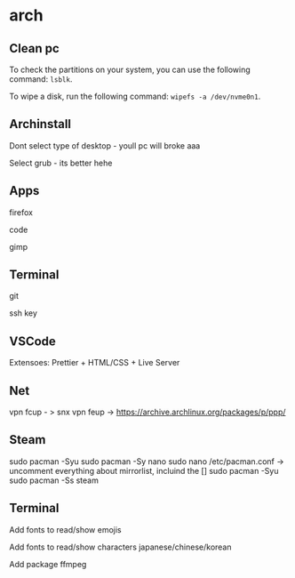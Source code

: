 # arch


## Clean pc

To check the partitions on your system, you can use the following command: `lsblk`.

To wipe a disk, run the following command: `wipefs -a /dev/nvme0n1`.


## Archinstall

Dont select type of desktop - youll pc will broke aaa

Select grub - its better hehe




## Apps

firefox

code

gimp



## Terminal

git

ssh key

## VSCode

Extensoes: Prettier + HTML/CSS + Live Server

## Net

vpn fcup - > snx
vpn feup -> https://archive.archlinux.org/packages/p/ppp/



## Steam

sudo pacman -Syu
sudo pacman -Sy nano
sudo nano /etc/pacman.conf
-> uncomment everything about mirrorlist, incluind the []
sudo pacman -Syu
sudo pacman -Ss steam


## Terminal

Add fonts to read/show emojis

Add fonts to read/show characters japanese/chinese/korean

Add package ffmpeg 


